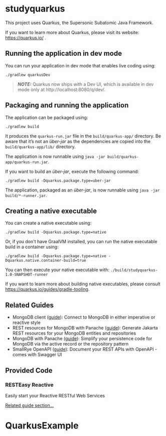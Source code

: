 # studyquarkus

This project uses Quarkus, the Supersonic Subatomic Java Framework.

If you want to learn more about Quarkus, please visit its website: https://quarkus.io/ .

## Running the application in dev mode

You can run your application in dev mode that enables live coding using:

```shell script
./gradlew quarkusDev
```

> **_NOTE:_**  Quarkus now ships with a Dev UI, which is available in dev mode only at http://localhost:8080/q/dev/.

## Packaging and running the application

The application can be packaged using:

```shell script
./gradlew build
```

It produces the `quarkus-run.jar` file in the `build/quarkus-app/` directory.
Be aware that it’s not an _über-jar_ as the dependencies are copied into the `build/quarkus-app/lib/` directory.

The application is now runnable using `java -jar build/quarkus-app/quarkus-run.jar`.

If you want to build an _über-jar_, execute the following command:

```shell script
./gradlew build -Dquarkus.package.type=uber-jar
```

The application, packaged as an _über-jar_, is now runnable using `java -jar build/*-runner.jar`.

## Creating a native executable

You can create a native executable using:

```shell script
./gradlew build -Dquarkus.package.type=native
```

Or, if you don't have GraalVM installed, you can run the native executable build in a container using:

```shell script
./gradlew build -Dquarkus.package.type=native -Dquarkus.native.container-build=true
```

You can then execute your native executable with: `./build/studyquarkus-1.0-SNAPSHOT-runner`

If you want to learn more about building native executables, please consult https://quarkus.io/guides/gradle-tooling.

## Related Guides

- MongoDB client ([guide](https://quarkus.io/guides/mongodb)): Connect to MongoDB in either imperative or reactive style
- REST resources for MongoDB with Panache ([guide](https://quarkus.io/guides/rest-data-panache)): Generate Jakarta REST
  resources for your MongoDB entities and repositories
- MongoDB with Panache ([guide](https://quarkus.io/guides/mongodb-panache)): Simplify your persistence code for MongoDB
  via the active record or the repository pattern
- SmallRye OpenAPI ([guide](https://quarkus.io/guides/openapi-swaggerui)): Document your REST APIs with OpenAPI - comes
  with Swagger UI

## Provided Code

### RESTEasy Reactive

Easily start your Reactive RESTful Web Services

[Related guide section...](https://quarkus.io/guides/getting-started-reactive#reactive-jax-rs-resources)
# QuarkusExample
